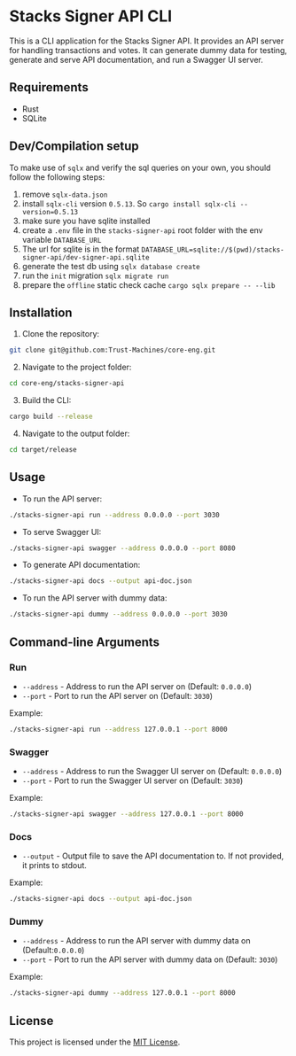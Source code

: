 # Stacks Signer API CLI

This is a CLI application for the Stacks Signer API. It provides an API server for handling transactions and votes. It can generate dummy data for testing,  generate and serve API documentation, and run a Swagger UI server.

## Requirements

- Rust
- SQLite

## Dev/Compilation setup

To make use of `sqlx` and verify the sql queries on your own, you should follow the following steps:

1. remove `sqlx-data.json`
2. install `sqlx-cli` version `0.5.13`. So `cargo install sqlx-cli --version=0.5.13`
3. make sure you have sqlite installed
4. create a `.env` file in the `stacks-signer-api` root folder with the env variable `DATABASE_URL`
5. The url for sqlite is in the format `DATABASE_URL=sqlite://$(pwd)/stacks-signer-api/dev-signer-api.sqlite`
6. generate the test db using `sqlx database create`
7. run the `init` migration `sqlx migrate run`
8. prepare the `offline` static check cache `cargo sqlx prepare -- --lib`

## Installation

1. Clone the repository:

```bash
git clone git@github.com:Trust-Machines/core-eng.git
```

2. Navigate to the project folder:

```bash
cd core-eng/stacks-signer-api
```

3. Build the CLI:

```bash
cargo build --release
```

4. Navigate to the output folder:

```bash
cd target/release
```

## Usage

- To run the API server:

```bash
./stacks-signer-api run --address 0.0.0.0 --port 3030
```

- To serve Swagger UI:

```bash
./stacks-signer-api swagger --address 0.0.0.0 --port 8080
```

- To generate API documentation:

```bash
./stacks-signer-api docs --output api-doc.json
```

- To run the API server with dummy data:

```bash
./stacks-signer-api dummy --address 0.0.0.0 --port 3030
```

## Command-line Arguments

### Run

- `--address` - Address to run the API server on (Default: `0.0.0.0`)
- `--port` - Port to run the API server on (Default: `3030`)

Example:

```bash
./stacks-signer-api run --address 127.0.0.1 --port 8000
```

### Swagger

- `--address` - Address to run the Swagger UI server on (Default: `0.0.0.0`)
- `--port` - Port to run the Swagger UI server on (Default: `3030`)

Example:

```bash
./stacks-signer-api swagger --address 127.0.0.1 --port 8000
```

### Docs

- `--output` - Output file to save the API documentation to. If not provided, it prints to stdout.

Example:

```bash
./stacks-signer-api docs --output api-doc.json
```

### Dummy

- `--address` - Address to run the API server with dummy data on (Default:`0.0.0.0`)
- `--port` - Port to run the API server with dummy data on (Default: `3030`)

Example:

```bash
./stacks-signer-api dummy --address 127.0.0.1 --port 8000
```

## License

This project is licensed under the [MIT License](LICENSE).
